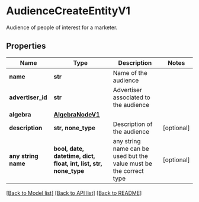 # AudienceCreateEntityV1

Audience of people of interest for a marketer.

## Properties
Name | Type | Description | Notes
------------ | ------------- | ------------- | -------------
**name** | **str** | Name of the audience | 
**advertiser_id** | **str** | Advertiser associated to the audience | 
**algebra** | [**AlgebraNodeV1**](AlgebraNodeV1.md) |  | 
**description** | **str, none_type** | Description of the audience | [optional] 
**any string name** | **bool, date, datetime, dict, float, int, list, str, none_type** | any string name can be used but the value must be the correct type | [optional]

[[Back to Model list]](../README.md#documentation-for-models) [[Back to API list]](../README.md#documentation-for-api-endpoints) [[Back to README]](../README.md)


